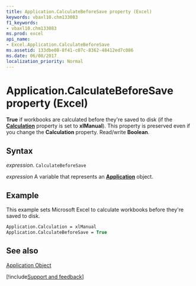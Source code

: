 ```yaml
---
title: Application.CalculateBeforeSave property (Excel)
keywords: vbaxl10.chm133083
f1_keywords:
- vbaxl10.chm133083
ms.prod: excel
api_name:
- Excel.Application.CalculateBeforeSave
ms.assetid: 133dbe08-8f41-c07c-8362-48412ed7c086
ms.date: 06/08/2017
localization_priority: Normal
---
```



# Application.CalculateBeforeSave property (Excel)

 **True** if workbooks are calculated before they're saved to disk (if the **[Calculation](Excel.Application.Calculation.md)** property is set to **xlManual**). This property is preserved even if you change the **Calculation** property. Read/write **Boolean**.


## Syntax

_expression_. `CalculateBeforeSave`

_expression_ A variable that represents an **[Application](Excel.Application(object).md)** object.


## Example

This example sets Microsoft Excel to calculate workbooks before they're saved to disk.


```vb
Application.Calculation = xlManual 
Application.CalculateBeforeSave = True
```


## See also


[Application Object](Excel.Application(object).md)

[!include[Support and feedback](~/includes/feedback-boilerplate.md)]